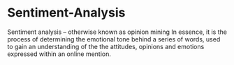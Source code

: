 # Sentiment-Analysis
Sentiment analysis – otherwise known as opinion mining
In essence, it is the process of determining the emotional tone behind a series of words, 
used to gain an understanding of the the attitudes, opinions and emotions expressed within an online mention.

